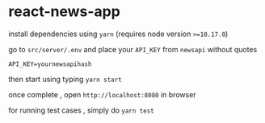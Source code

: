 # react-news-app

install dependencies using `yarn` (requires node version `>=10.17.0`)

go to `src/server/.env` and place your `API_KEY` from `newsapi` without quotes

`API_KEY=yournewsapihash`

then start using typing `yarn start` 

once complete , open `http://localhost:8080` in browser

for running test cases , simply do `yarn test`
